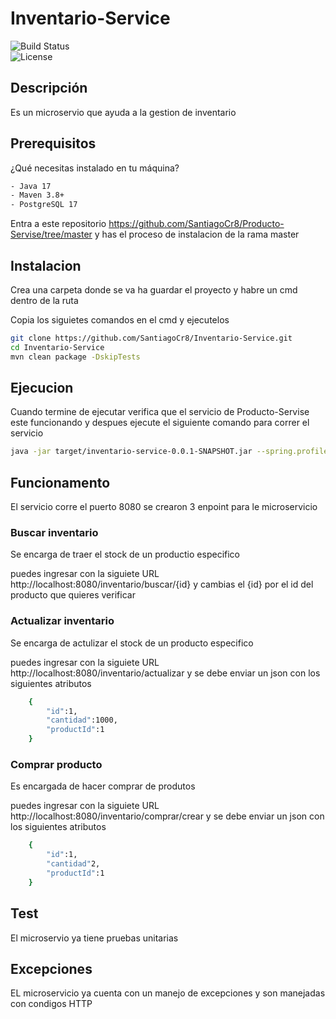 # Inventario-Service

![Build Status](https://img.shields.io/badge/build-passing-brightgreen)  
![License](https://img.shields.io/badge/license-MIT-blue)

## Descripción
Es un microservio que ayuda a la gestion de inventario

## Prerequisitos
¿Qué necesitas instalado en tu máquina?
```bash
- Java 17
- Maven 3.8+
- PostgreSQL 17
```
Entra a este repositorio https://github.com/SantiagoCr8/Producto-Servise/tree/master y has el proceso de instalacion de la rama master

## Instalacion
Crea una carpeta donde se va ha guardar el proyecto y habre un cmd dentro de la ruta

Copia los siguietes comandos en el cmd y ejecutelos
```bash
git clone https://github.com/SantiagoCr8/Inventario-Service.git
cd Inventario-Service
mvn clean package -DskipTests
```
## Ejecucion
Cuando termine de ejecutar verifica que el servicio de Producto-Servise este funcionando y despues ejecute el siguiente comando para correr el servicio
```bash
java -jar target/inventario-service-0.0.1-SNAPSHOT.jar --spring.profiles.active=local
```

## Funcionamento

El servicio corre el puerto 8080 se crearon 3 enpoint para le microservicio

### Buscar inventario
Se encarga de traer el stock de un productio especifico

puedes ingresar con la siguiete URL http://localhost:8080/inventario/buscar/{id} y cambias el {id} por el id del producto que quieres verificar

### Actualizar inventario
Se encarga de actulizar el stock de un producto especifico

puedes ingresar con la siguiete URL http://localhost:8080/inventario/actualizar y se debe enviar un json con los siguientes atributos
```bash
    {
        "id":1,
        "cantidad":1000,
        "productId":1
    }
```

### Comprar producto
Es encargada de hacer comprar de produtos

puedes ingresar con la siguiete URL http://localhost:8080/inventario/comprar/crear y se debe enviar un json con los siguientes atributos
```bash
    {
        "id":1,
        "cantidad"2,
        "productId":1
    }
```

## Test
El microservio ya tiene pruebas unitarias 
## Excepciones 
EL microservicio ya cuenta con un manejo de excepciones y son manejadas con condigos HTTP











